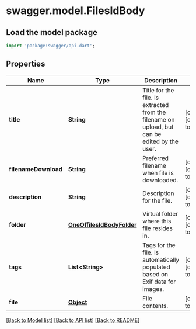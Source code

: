 # swagger.model.FilesIdBody

## Load the model package
```dart
import 'package:swagger/api.dart';
```

## Properties
Name | Type | Description | Notes
------------ | ------------- | ------------- | -------------
**title** | **String** | Title for the file. Is extracted from the filename on upload, but can be edited by the user. | [optional] [default to null]
**filenameDownload** | **String** | Preferred filename when file is downloaded. | [optional] [default to null]
**description** | **String** | Description for the file. | [optional] [default to null]
**folder** | [**OneOffilesIdBodyFolder**](OneOffilesIdBodyFolder.md) | Virtual folder where this file resides in. | [optional] [default to null]
**tags** | **List&lt;String&gt;** | Tags for the file. Is automatically populated based on Exif data for images. | [optional] [default to []]
**file** | [**Object**](Object.md) | File contents. | [default to null]

[[Back to Model list]](../README.md#documentation-for-models) [[Back to API list]](../README.md#documentation-for-api-endpoints) [[Back to README]](../README.md)

